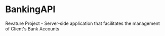 # BankingAPI
Revature Project - Server-side application that facilitates the management of Client's Bank Accounts
